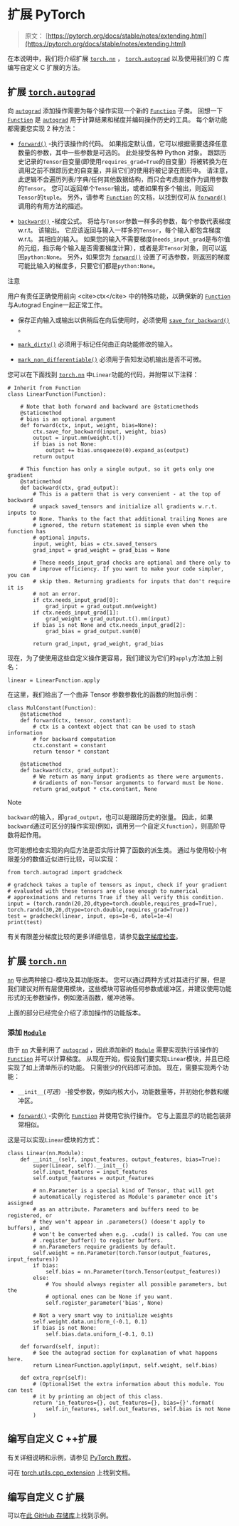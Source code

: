 # 扩展 PyTorch

> 原文： [https://pytorch.org/docs/stable/notes/extending.html](https://pytorch.org/docs/stable/notes/extending.html)

在本说明中，我们将介绍扩展 [`torch.nn`](../nn.html#module-torch.nn "torch.nn") ， [`torch.autograd`](../autograd.html#module-torch.autograd "torch.autograd") 以及使用我们的 C 库编写自定义 C 扩展的方法。

## 扩展 [`torch.autograd`](../autograd.html#module-torch.autograd "torch.autograd")

向 [`autograd`](../autograd.html#module-torch.autograd "torch.autograd") 添加操作需要为每个操作实现一个新的 [`Function`](../autograd.html#torch.autograd.Function "torch.autograd.Function") 子类。 回想一下 [`Function`](../autograd.html#torch.autograd.Function "torch.autograd.Function") 是 [`autograd`](../autograd.html#module-torch.autograd "torch.autograd") 用于计算结果和梯度并编码操作历史的工具。 每个新功能都需要您实现 2 种方法：

*   [`forward()`](../autograd.html#torch.autograd.Function.forward "torch.autograd.Function.forward") -执行该操作的代码。 如果指定默认值，它可以根据需要选择任意数量的参数，其中一些参数是可选的。 此处接受各种 Python 对象。 跟踪历史记录的`Tensor`自变量(即使用`requires_grad=True`的自变量）将被转换为在调用之前不跟踪历史的自变量，并且它们的使用将被记录在图形中。 请注意，此逻辑不会遍历列表/字典/任何其他数据结构，而只会考虑直接作为调用参数的`Tensor`。 您可以返回单个`Tensor`输出，或者如果有多个输出，则返回`Tensor`的`tuple`。 另外，请参考 [`Function`](../autograd.html#torch.autograd.Function "torch.autograd.Function") 的文档，以找到仅可从 [`forward()`](../autograd.html#torch.autograd.Function.forward "torch.autograd.Function.forward") 调用的有用方法的描述。

*   [`backward()`](../autograd.html#torch.autograd.Function.backward "torch.autograd.Function.backward") -梯度公式。 将给与`Tensor`参数一样多的参数，每个参数代表梯度 w.r.t。 该输出。 它应该返回与输入一样多的`Tensor`，每个输入都包含梯度 w.r.t。 其相应的输入。 如果您的输入不需要梯度(`needs_input_grad`是布尔值的元组，指示每个输入是否需要梯度计算），或者是非`Tensor`对象，则可以返回`python:None`。 另外，如果您为 [`forward()`](../autograd.html#torch.autograd.Function.forward "torch.autograd.Function.forward") 设置了可选参数，则返回的梯度可能比输入的梯度多，只要它们都是`python:None`。

注意

用户有责任正确使用前向 &lt;cite&gt;ctx&lt;/cite&gt; 中的特殊功能，以确保新的 [`Function`](../autograd.html#torch.autograd.Function "torch.autograd.Function") 与Autograd Engine一起正常工作。

*   保存正向输入或输出以供稍后在向后使用时，必须使用 [`save_for_backward()`](../autograd.html#torch.autograd.function._ContextMethodMixin.save_for_backward "torch.autograd.function._ContextMethodMixin.save_for_backward") 。

*   [`mark_dirty()`](../autograd.html#torch.autograd.function._ContextMethodMixin.mark_dirty "torch.autograd.function._ContextMethodMixin.mark_dirty") 必须用于标记任何由正向功能修改的输入。

*   [`mark_non_differentiable()`](../autograd.html#torch.autograd.function._ContextMethodMixin.mark_non_differentiable "torch.autograd.function._ContextMethodMixin.mark_non_differentiable") 必须用于告知发动机输出是否不可微。

您可以在下面找到 [`torch.nn`](../nn.html#module-torch.nn "torch.nn") 中`Linear`功能的代码，并附带以下注释：

```
# Inherit from Function
class LinearFunction(Function):

    # Note that both forward and backward are @staticmethods
    @staticmethod
    # bias is an optional argument
    def forward(ctx, input, weight, bias=None):
        ctx.save_for_backward(input, weight, bias)
        output = input.mm(weight.t())
        if bias is not None:
            output += bias.unsqueeze(0).expand_as(output)
        return output

    # This function has only a single output, so it gets only one gradient
    @staticmethod
    def backward(ctx, grad_output):
        # This is a pattern that is very convenient - at the top of backward
        # unpack saved_tensors and initialize all gradients w.r.t. inputs to
        # None. Thanks to the fact that additional trailing Nones are
        # ignored, the return statement is simple even when the function has
        # optional inputs.
        input, weight, bias = ctx.saved_tensors
        grad_input = grad_weight = grad_bias = None

        # These needs_input_grad checks are optional and there only to
        # improve efficiency. If you want to make your code simpler, you can
        # skip them. Returning gradients for inputs that don't require it is
        # not an error.
        if ctx.needs_input_grad[0]:
            grad_input = grad_output.mm(weight)
        if ctx.needs_input_grad[1]:
            grad_weight = grad_output.t().mm(input)
        if bias is not None and ctx.needs_input_grad[2]:
            grad_bias = grad_output.sum(0)

        return grad_input, grad_weight, grad_bias

```

现在，为了使使用这些自定义操作更容易，我们建议为它们的`apply`方法加上别名：

```
linear = LinearFunction.apply

```

在这里，我们给出了一个由非 Tensor 参数参数化的函数的附加示例：

```
class MulConstant(Function):
    @staticmethod
    def forward(ctx, tensor, constant):
        # ctx is a context object that can be used to stash information
        # for backward computation
        ctx.constant = constant
        return tensor * constant

    @staticmethod
    def backward(ctx, grad_output):
        # We return as many input gradients as there were arguments.
        # Gradients of non-Tensor arguments to forward must be None.
        return grad_output * ctx.constant, None

```

Note

`backward`的输入，即`grad_output`，也可以是跟踪历史的张量。 因此，如果`backward`通过可区分的操作实现(例如，调用另一个自定义`function`），则高阶导数将起作用。

您可能想检查实现的向后方法是否实际计算了函数的派生类。 通过与使用较小有限差分的数值近似进行比较，可以实现：

```
from torch.autograd import gradcheck

# gradcheck takes a tuple of tensors as input, check if your gradient
# evaluated with these tensors are close enough to numerical
# approximations and returns True if they all verify this condition.
input = (torch.randn(20,20,dtype=torch.double,requires_grad=True), torch.randn(30,20,dtype=torch.double,requires_grad=True))
test = gradcheck(linear, input, eps=1e-6, atol=1e-4)
print(test)

```

有关有限差分梯度比较的更多详细信息，请参见[数字梯度检查](../autograd.html#grad-check)。

## 扩展 [`torch.nn`](../nn.html#module-torch.nn "torch.nn")

[`nn`](../nn.html#module-torch.nn "torch.nn") 导出两种接口-模块及其功能版本。 您可以通过两种方式对其进行扩展，但是我们建议对所有层使用模块，这些模块可容纳任何参数或缓冲区，并建议使用功能形式的无参数操作，例如激活函数，缓冲池等。

上面的部分已经完全介绍了添加操作的功能版本。

### 添加 [`Module`](../nn.html#torch.nn.Module "torch.nn.Module")

由于 [`nn`](../nn.html#module-torch.nn "torch.nn") 大量利用了 [`autograd`](../autograd.html#module-torch.autograd "torch.autograd") ，因此添加新的 [`Module`](../nn.html#torch.nn.Module "torch.nn.Module") 需要实现执行该操作的 [`Function`](../autograd.html#torch.autograd.Function "torch.autograd.Function") 并可以计算梯度。 从现在开始，假设我们要实现`Linear`模块，并且已经实现了如上清单所示的功能。 只需很少的代码即可添加。 现在，需要实现两个功能：

*   `__init__`(_可选_）-接受参数，例如内核大小，功能数量等，并初始化参数和缓冲区。

*   [`forward()`](../nn.html#torch.nn.Module.forward "torch.nn.Module.forward") -实例化 [`Function`](../autograd.html#torch.autograd.Function "torch.autograd.Function") 并使用它执行操作。 它与上面显示的功能包装非常相似。

这是可以实现`Linear`模块的方式：

```
class Linear(nn.Module):
    def __init__(self, input_features, output_features, bias=True):
        super(Linear, self).__init__()
        self.input_features = input_features
        self.output_features = output_features

        # nn.Parameter is a special kind of Tensor, that will get
        # automatically registered as Module's parameter once it's assigned
        # as an attribute. Parameters and buffers need to be registered, or
        # they won't appear in .parameters() (doesn't apply to buffers), and
        # won't be converted when e.g. .cuda() is called. You can use
        # .register_buffer() to register buffers.
        # nn.Parameters require gradients by default.
        self.weight = nn.Parameter(torch.Tensor(output_features, input_features))
        if bias:
            self.bias = nn.Parameter(torch.Tensor(output_features))
        else:
            # You should always register all possible parameters, but the
            # optional ones can be None if you want.
            self.register_parameter('bias', None)

        # Not a very smart way to initialize weights
        self.weight.data.uniform_(-0.1, 0.1)
        if bias is not None:
            self.bias.data.uniform_(-0.1, 0.1)

    def forward(self, input):
        # See the autograd section for explanation of what happens here.
        return LinearFunction.apply(input, self.weight, self.bias)

    def extra_repr(self):
        # (Optional)Set the extra information about this module. You can test
        # it by printing an object of this class.
        return 'in_features={}, out_features={}, bias={}'.format(
            self.in_features, self.out_features, self.bias is not None
        )

```

## 编写自定义 C ++扩展

有关详细说明和示例，请参见 [PyTorch 教程](https://pytorch.org/tutorials/advanced/cpp_extension.html)。

可在 [torch.utils.cpp_extension](../cpp_extension.html) 上找到文档。

## 编写自定义 C 扩展

可以在[此 GitHub 存储库](https://github.com/pytorch/extension-ffi)上找到示例。